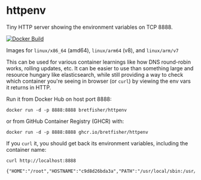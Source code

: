 # httpenv

Tiny HTTP server showing the environment variables on TCP 8888.

[![Docker Build](https://github.com/VSteinborn/httpenv/actions/workflows/01-build.yaml/badge.svg)](https://github.com/VSteinborn/httpenv/actions/workflows/01-build.yaml)

Images for `linux/x86_64` (amd64), `linux/arm64` (v8), and `linux/arm/v7`

This can be used for various container learnings like how DNS round-robin works, rolling updates, etc.
It can be easier to use than something large and resource hungary like elasticsearch, while still providing
a way to check which container you're seeing in browser (or `curl`) by viewing the env vars it returns in HTTP.

Run it from Docker Hub on host port 8888:

`docker run -d -p 8888:8888 bretfisher/httpenv`

or from GitHub Container Registry (GHCR) with:

`docker run -d -p 8888:8888 ghcr.io/bretfisher/httpenv`

If you `curl` it, you should get back its environment variables, including the container name:

````shell
curl http://localhost:8888

{"HOME":"/root","HOSTNAME":"c9d8d26bda3a","PATH":"/usr/local/sbin:/usr/local/bin:/usr/sbin:/usr/bin:/sbin:/bin"}```
````
